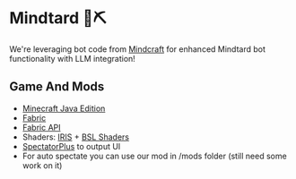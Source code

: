 # Mindtard 🧠⛏️

We're leveraging bot code from [Mindcraft](https://github.com/kolbytn/mindcraft) for enhanced Mindtard bot functionality with LLM integration!

## Game And Mods

- [Minecraft Java Edition](https://www.minecraft.net/en-us/store/minecraft-java-bedrock-edition-pc)
- [Fabric](https://fabricmc.net/use/installer/)
- [Fabric API](https://www.curseforge.com/minecraft/mc-mods/fabric-api)
- Shaders: [IRIS](https://www.irisshaders.dev/) + [BSL Shaders](https://www.curseforge.com/minecraft/shaders/bsl-shaders)
- [SpectatorPlus](https://modrinth.com/plugin/spectatorplus) to output UI
- For auto spectate you can use our mod in /mods folder (still need some work on it)
